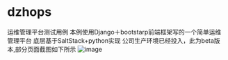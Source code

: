 # dzhops
运维管理平台测试用例
本例使用Django＋bootstarp前端框架写的一个简单运维管理平台
底层基于SaltStack+python实现
公司生产环境已经投入，此为beta版本,部分页面截图如下所示
![image](https://github.com/gongwz/dzhops/blob/master/demo.png)
